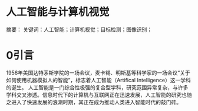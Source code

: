 # 人工智能与计算机视觉
摘要：
关键词：人工智能；计算机视觉；目标检测；图像识别；


# 0引言
1956年美国达特茅斯学院的一场会议，麦卡锡、明斯基等科学家的一场会议“关于如何使用机器模拟人的智能”，标志着人工智能（Artifical Intelligence）这一学科的诞生。
人工智能是一门综合性极强的复合型学科，研究范围异常复杂，与许多学科交叉渗透。信息时代下的计算机与互联网正在迅速发展，人工智能的研究也随之进入了快速发展的浪潮时期，其正在成为推动人类进入智能时代的敲门砖。

